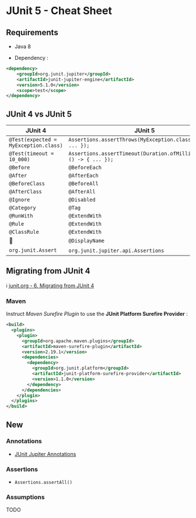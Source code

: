 # JUnit 5 - Cheat Sheet

## Requirements

* Java 8

* Dependency :

```xml
<dependency>
    <groupId>org.junit.jupiter</groupId>
    <artifactId>junit-jupiter-engine</artifactId>
    <version>5.1.0</version>
    <scope>test</scope>
</dependency>
```

## JUnit 4 vs JUnit 5

| JUnit 4 | JUnit 5 |
|---------|---------|
| `@Test(expected = MyException.class)` | `Assertions.assertThrows(MyException.class, () -> { ... });` |
| `@Test(timeout = 10_000)` | `Assertions.assertTimeout(Duration.ofMillis(10_000), () -> { ... });` |
| `@Before` | `@BeforeEach` |
| `@After` | `@AfterEach` |
| `@BeforeClass` | `@BeforeAll` |
| `@AfterClass` | `@AfterAll` |
| `@Ignore` | `@Disabled` |
| `@Category` | `@Tag` |
| `@RunWith` | `@ExtendWith` |
| `@Rule` | `@ExtendWith` |
| `@ClassRule` | `@ExtendWith` |
| :no_entry_sign: | `@DisplayName` |
| `org.junit.Assert` | `org.junit.jupiter.api.Assertions` |

## Migrating from JUnit 4

:information_source: [junit.org - 6. Migrating from JUnit 4](https://junit.org/junit5/docs/current/user-guide/#migrating-from-junit4)

### Maven

Instruct _Maven Surefire Plugin_ to use the **JUnit Platform Surefire Provider** :

```xml
<build>
  <plugins>
    <plugin>
      <groupId>org.apache.maven.plugins</groupId>
      <artifactId>maven-surefire-plugin</artifactId>
      <version>2.19.1</version>
      <dependencies>
        <dependency>
          <groupId>org.junit.platform</groupId>
          <artifactId>junit-platform-surefire-provider</artifactId>
          <version>1.1.0</version>
        </dependency>
      </dependencies>
    </plugin>
  </plugins>
</build>
```

## New

### Annotations

* [JUnit Jupiter Annotations](https://junit.org/junit5/docs/current/user-guide/#writing-tests-annotations)

### Assertions

* `Assertions.assertAll()`

### Assumptions

TODO
